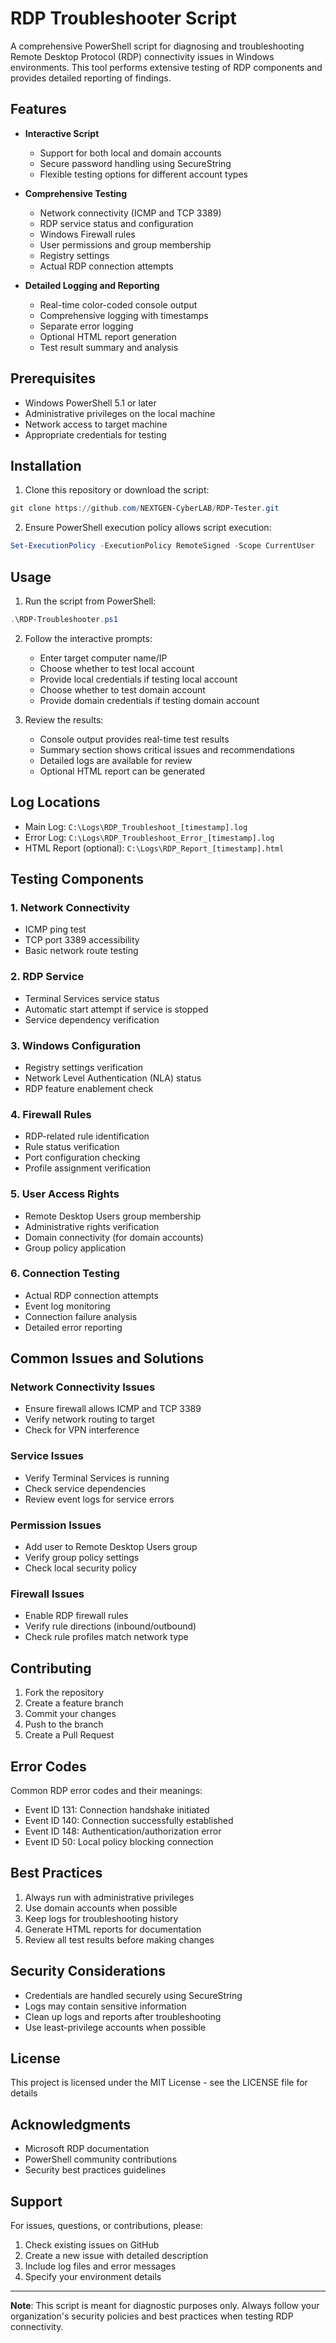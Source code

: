 # RDP Troubleshooter Script

A comprehensive PowerShell script for diagnosing and troubleshooting Remote Desktop Protocol (RDP) connectivity issues in Windows environments. This tool performs extensive testing of RDP components and provides detailed reporting of findings.

## Features

- **Interactive Script**
  - Support for both local and domain accounts
  - Secure password handling using SecureString
  - Flexible testing options for different account types

- **Comprehensive Testing**
  - Network connectivity (ICMP and TCP 3389)
  - RDP service status and configuration
  - Windows Firewall rules
  - User permissions and group membership
  - Registry settings
  - Actual RDP connection attempts

- **Detailed Logging and Reporting**
  - Real-time color-coded console output
  - Comprehensive logging with timestamps
  - Separate error logging
  - Optional HTML report generation
  - Test result summary and analysis

## Prerequisites

- Windows PowerShell 5.1 or later
- Administrative privileges on the local machine
- Network access to target machine
- Appropriate credentials for testing

## Installation

1. Clone this repository or download the script:
```powershell
git clone https://github.com/NEXTGEN-CyberLAB/RDP-Tester.git
```

2. Ensure PowerShell execution policy allows script execution:
```powershell
Set-ExecutionPolicy -ExecutionPolicy RemoteSigned -Scope CurrentUser
```

## Usage

1. Run the script from PowerShell:
```powershell
.\RDP-Troubleshooter.ps1
```

2. Follow the interactive prompts:
   - Enter target computer name/IP
   - Choose whether to test local account
   - Provide local credentials if testing local account
   - Choose whether to test domain account
   - Provide domain credentials if testing domain account

3. Review the results:
   - Console output provides real-time test results
   - Summary section shows critical issues and recommendations
   - Detailed logs are available for review
   - Optional HTML report can be generated

## Log Locations

- Main Log: `C:\Logs\RDP_Troubleshoot_[timestamp].log`
- Error Log: `C:\Logs\RDP_Troubleshoot_Error_[timestamp].log`
- HTML Report (optional): `C:\Logs\RDP_Report_[timestamp].html`

## Testing Components

### 1. Network Connectivity
- ICMP ping test
- TCP port 3389 accessibility
- Basic network route testing

### 2. RDP Service
- Terminal Services service status
- Automatic start attempt if service is stopped
- Service dependency verification

### 3. Windows Configuration
- Registry settings verification
- Network Level Authentication (NLA) status
- RDP feature enablement check

### 4. Firewall Rules
- RDP-related rule identification
- Rule status verification
- Port configuration checking
- Profile assignment verification

### 5. User Access Rights
- Remote Desktop Users group membership
- Administrative rights verification
- Domain connectivity (for domain accounts)
- Group policy application

### 6. Connection Testing
- Actual RDP connection attempts
- Event log monitoring
- Connection failure analysis
- Detailed error reporting

## Common Issues and Solutions

### Network Connectivity Issues
- Ensure firewall allows ICMP and TCP 3389
- Verify network routing to target
- Check for VPN interference

### Service Issues
- Verify Terminal Services is running
- Check service dependencies
- Review event logs for service errors

### Permission Issues
- Add user to Remote Desktop Users group
- Verify group policy settings
- Check local security policy

### Firewall Issues
- Enable RDP firewall rules
- Verify rule directions (inbound/outbound)
- Check rule profiles match network type

## Contributing

1. Fork the repository
2. Create a feature branch
3. Commit your changes
4. Push to the branch
5. Create a Pull Request

## Error Codes

Common RDP error codes and their meanings:
- Event ID 131: Connection handshake initiated
- Event ID 140: Connection successfully established
- Event ID 148: Authentication/authorization error
- Event ID 50: Local policy blocking connection

## Best Practices

1. Always run with administrative privileges
2. Use domain accounts when possible
3. Keep logs for troubleshooting history
4. Generate HTML reports for documentation
5. Review all test results before making changes

## Security Considerations

- Credentials are handled securely using SecureString
- Logs may contain sensitive information
- Clean up logs and reports after troubleshooting
- Use least-privilege accounts when possible

## License

This project is licensed under the MIT License - see the LICENSE file for details

## Acknowledgments

- Microsoft RDP documentation
- PowerShell community contributions
- Security best practices guidelines

## Support

For issues, questions, or contributions, please:
1. Check existing issues on GitHub
2. Create a new issue with detailed description
3. Include log files and error messages
4. Specify your environment details

---
**Note**: This script is meant for diagnostic purposes only. Always follow your organization's security policies and best practices when testing RDP connectivity.
